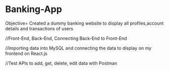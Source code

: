 # Banking-App

Objective= Created a dummy banking website to display all profiles,account details and transactions of users


//Front-End, Back-End, Connecting Back-End to Front-End


//Importing data into MySQL and connecting the data to display on my frontend on React.js

//Test APIs to add, get, delete, edit data with Postman
